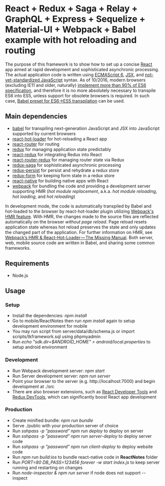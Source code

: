 React + Redux + Saga + Relay + GraphQL + Express + Sequelize + Material-UI + Webpack + Babel example with hot reloading and routing
===========================================================================================
The purpose of this framework is to show how to set up a concise [React](https://facebook.github.io/react) app aimed at rapid development and sophisticated asynchronic processing. The actual application code is written using [ECMAScript 6](http://www.ecma-international.org/ecma-262/6.0), [JSX](https://facebook.github.io/jsx/), and [not-yet-standardized JavaScript](https://github.com/tc39/proposals) syntax. As of 10/2016, modern browsers (excluding IE11 and older, naturally) [implement more than 90% of ES6 specification](https://kangax.github.io/compat-table/es6), and therefore it is no more absolutely necessary to transpile ES6 into ES5, unless support for obsolete browsers is required. In such case, [Babel preset for ES6->ES5 transpilation](http://babeljs.io/docs/plugins/preset-es2015) can be used.

Main dependencies
-----------------
- [babel](https://github.com/babel/babel) for transpiling next-generation JavaScript and JSX into JavaScript supported by current browsers
- [react-hot-loader](https://github.com/gaearon/react-hot-loader) for hot-reloading a React app
- [react-router](https://github.com/reactjs/react-router) for routing
- [redux](https://github.com/reactjs/redux) for managing application state predictably
- [react-redux](https://github.com/reactjs/react-redux) for integrating Redux into React
- [react-router-redux](https://github.com/reactjs/react-router-redux) for managing router state via Redux
- [redux-saga](https://github.com/yelouafi/redux-saga) for sophisticated asynchronic processing
- [redux-persist](https://github.com/rt2zz/redux-persist) for persist and rehydrate a redux store
- [redux-form](https://github.com/erikras/redux-form) for keeping form state in a redux store
- [react-native](https://github.com/facebook/react-native) for building native apps with React
- [webpack](https://github.com/webpack/webpack) for bundling the code and providing a development server supporting HMR (*hot module replacement*, a.k.a. *hot module reloading*, *hot loading*, and *hot reloading*)

In development mode, the code is automatically transpiled by Babel and hot-loaded to the browser by react-hot-loader plugin utilizing [Webpack's HMR feature](https://webpack.github.io/docs/hot-module-replacement.html). With HMR, the changes made to the source files are reflected automatically on the browser *without page reload*. Page reload resets application state whereas hot reload preserves the state and only updates the changed part of the application. For further information on HMR, see [Webpack’s HMR & React-Hot-Loader — The Missing Manual](https://medium.com/@rajaraodv/webpacks-hmr-react-hot-loader-the-missing-manual-232336dc0d96).
Both server, web, mobile source code are written in Babel, and sharing some common frameworks.

Requirements
------------
- Node.js

Usage
-----
### Setup
- Install the dependencies: *npm install*
- Go to mobile/ReactNotes then run *npm install* again to setup development environment for mobile
- You may run script from server/data/db/schema.js or import scripts/tkframework.sql using phpmyadmin
- Run *echo "sdk.dir=$ANDROID_HOME" > android/local.properties* to setup android environment

### Development
- Run Webpack development server: *npm start*
- Run Server development server: *npm run server*
- Point your browser to the server (e.g. http://localhost:7000) and begin development at ./src
- There are also browser extensions, such as [React Developer Tools](https://chrome.google.com/webstore/detail/react-developer-tools/fmkadmapgofadopljbjfkapdkoienihi) and [Redux DevTools](https://chrome.google.com/webstore/detail/redux-devtools/lmhkpmbekcpmknklioeibfkpmmfibljd?hl=ja), which can significantly boost React app development

### Production
- Create minified bundle: *npm run bundle*
- Serve ./public with your production server of choice
- Run *sshpass -p "password" npm run deploy* to deploy on server
- Run *sshpass -p "password" npm run server-deploy* to deploy server code
- Run *sshpass -p "password" npm run client-deploy* to deploy website code
- Run *npm run build:ios* to bundle react-native code in **ReactNotes** folder
- Run *PORT=80 DB_PASS=123456 forever -w start index.js* to keep server running and restarting on changes
- Run *node-inspector & npm run server* if node does not support --inspect
